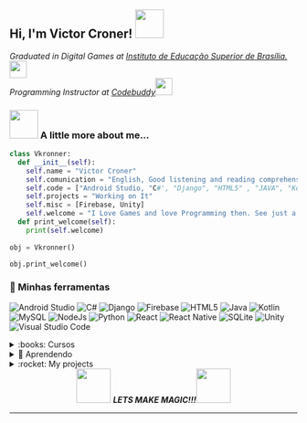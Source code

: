 <h2> Hi, I'm Victor Croner! <img src="https://media3.giphy.com/media/gYcLlBujuOmjcnNQ3t/giphy.gif?cid=790b7611c00f3da484b8d5b8693301ee6fd6ce124a9e67a7&rid=giphy.gif&ct=g" width="50"></h2>
<p><em>Graduated in Digital Games at <a href="https://www.iesb.br">Instituto de Educação Superior de Brasília.</a><img src="https://media.giphy.com/media/fYSnHlufseco8Fh93Z/giphy.gif" width="30">
</br>Programming Instructor at <a href="https://www.codebuddy.com.br">Codebuddy</a><img src="https://media.giphy.com/media/WUlplcMpOCEmTGBtBW/giphy.gif" width="30"> 
</em></p>

### <img src="https://media.giphy.com/media/VgCDAzcKvsR6OM0uWg/giphy.gif" width="50"> A little more about me...  

```python
class Vkronner:
  def __init__(self):
    self.name = "Victor Croner"
    self.comunication = "English, Good listening and reading comprehension, but average writing."
    self.code = ["Android Studio, "C#', "Django", "HTML5" , "JAVA", "Kotlin, "MySQL", Node.JS", "Python", "React", "React Native", SQLite" "VS Code"]
    self.projects = "Working on It"
    self.misc = [Firebase, Unity]
    self.welcome = "I Love Games and love Programming then. See just a simple Block coming to live is just like magic for me."
  def print_welcome(self):
    print(self.welcome)
    
obj = Vkronner()

obj.print_welcome()
```


### :art: Minhas ferramentas
                                                                                                         
![Android Studio](https://img.shields.io/badge/Android%20Studio-3DDC84.svg?style=for-the-badge&logo=android-studio&logoColor=white)
![C#](https://img.shields.io/badge/C%23-239120?style=for-the-badge&logo=c-sharp&logoColor=white)
![Django](https://img.shields.io/badge/Django-092E20?style=for-the-badge&logo=django&logoColor=white)
![Firebase](https://img.shields.io/badge/firebase-%23039BE5.svg?style=for-the-badge&logo=firebase)
![HTML5](https://img.shields.io/badge/html5-%23E34F26.svg?style=for-the-badge&logo=html5&logoColor=white)
![Java](https://img.shields.io/badge/Java-ED8B00?style=for-the-badge&logo=java&logoColor=white)
![Kotlin](https://img.shields.io/badge/Kotlin-0095D5?&style=for-the-badge&logo=kotlin&logoColor=white)
![MySQL](https://img.shields.io/badge/MySQL-00000F?style=for-the-badge&logo=mysql&logoColor=white)
![NodeJs](https://img.shields.io/badge/Node.js-43853D?style=for-the-badge&logo=node.js&logoColor=white)
![Python](https://img.shields.io/badge/Python-14354C?style=for-the-badge&logo=python&logoColor=white)
![React](https://img.shields.io/badge/React-20232A?style=for-the-badge&logo=react&logoColor=61DAFB)
![React Native](https://img.shields.io/badge/React_Native-20232A?style=for-the-badge&logo=react&logoColor=61DAFB)
![SQLite](https://img.shields.io/badge/SQLite-07405E?style=for-the-badge&logo=sqlite&logoColor=white)
![Unity](https://img.shields.io/badge/Unity-100000?style=for-the-badge&logo=unity&logoColor=white)
![Visual Studio Code](https://img.shields.io/badge/Visual%20Studio%20Code-0078d7.svg?style=for-the-badge&logo=visual-studio-code&logoColor=white)


<details>
<summary>:books: Cursos </summary>
   
| CONCLUÍDOS                                                         | URL                                                            | CARGA HORÁRIA |
| :---                                                               |    :----:                                                      |    :----:     |
| HTML, CSS, Sass, UX/UI, Illustrator, Photoshop, Logo               | https://teamtreehouse.com/brcroner                             | 20 horas      |
  
</details>

<details>
  <summary>🌱 Aprendendo</summary>

| CURSANDO                                    | URL                                                                                  | CARGA HORÁRIA |
| :---                                        |    :----:                                                                            |    :----:     |
| Programação em Python do básico ao avançado | https://www.udemy.com/course/curso-de-programacao-em-python-do-basico-ao-avancado/   | 32 horas      |

</details>

<details>
  <summary>:rocket: My projects </summary>
  <p>
          I'm working to expand my list of completed projects, one by one.
  </p>

| DATA        | CLIENTE                             | URL                                              |
| :---        |    :----:                           |    :----:                                        |
| 2022        | MetaCritic Scrapper                 | https://github.com/VKronner/MetaScrapper         |  
| 2022        | AndroidClocks                       | https://github.com/VKronner/AndroidClocks        |  
  

</details>

</details>
<div class="MakingMagic" align="center"> <img src="https://media.giphy.com/media/LnQjpWaON8nhr21vNW/giphy.gif" width="60"> <em><b>LETS MAKE MAGIC!!!</b></em><img src="https://media.giphy.com/media/LnQjpWaON8nhr21vNW/giphy.gif" width="60"> </div>


---


